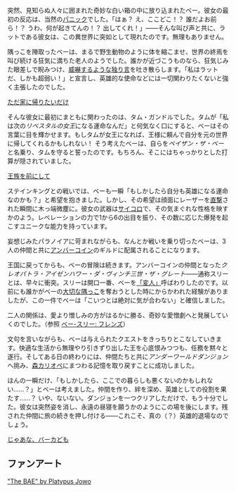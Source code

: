 <!-- title: ペイザン・ザ・ベー -->
<!-- status: 生存 -->

突然、見知らぬ人々に囲まれた奇妙な白い箱の中に放り込まれたベー。彼女の最初の反応は、当然の[パニック](https://www.youtube.com/live/y8bcLA6BQsw?feature=shared&t=281)でした。「はぁ？ え、ここどこ！？ 誰だよお前ら！？ うわ、何が起きてんの！？ 出してくれ！」――そんな叫び声と共に、ラットである彼女は、この異世界に突如として現れたのです。無理もありません。

隅っこを陣取ったベーは、まるで野生動物のように体を縮こませ、世界の終焉を叫び続ける狂気に満ちた老人のようでした。誰かが近づこうものなら、狂気じみた眼差しで睨みつけ、[威嚇するような独り言](https://www.youtube.com/live/y8bcLA6BQsw?feature=shared&t=343)を吐き散らします。「私はラットだ、しかも超弱い！」と宣言し、英雄的な使命などには一切関わりたくないと強く主張したのでした。

[ただ家に帰りたいだけ](#embed:https://www.youtube.com/live/y8bcLA6BQsw?t=466)

そんな彼女に最初にまともに関わったのは、タム・ガンドルでした。タムが「私は次の*リベスタルの女王*になる運命なんだ」と何気なく口にすると、ベーはその言葉に目を輝かせます。もしタムが女王になれば、王様に頼んで自分を元の世界に帰してくれるかもしれない！ そう考えたベーは、自らを*ペイザン・ザ・ベー*と名乗り、タムを守ると誓ったのです。もちろん、そこにはちゃっかりとした打算が隠されていました。

[王族を前にして](#embed:https://www.youtube.com/live/y8bcLA6BQsw?feature=shared&t=2919)

ステインキングとの戦いでは、ベーも一瞬「もしかしたら自分も英雄になる運命なのかも？」と希望を抱きました。しかし、その希望は顔面にレーザーを[直撃](https://www.youtube.com/watch?v=y8bcLA6BQsw&t=3059s)された瞬間に木っ端微塵に。彼女の武器は[サイコロ](https://www.youtube.com/live/y8bcLA6BQsw?feature=shared&t=3171)で、その気まぐれな性格を映すかのよう。レベレーションの力で1から6の出目を振り、その数に応じた爆発を起こすユニークな能力を持っています。

妄想じみたパラノイアに苛まれながらも、なんとか戦いを乗り切ったベーは、3人の仲間と共に[アンバーコイン](https://www.youtube.com/live/y8bcLA6BQsw?feature=shared&t=3446)のギルドに配属されることになります。

王国に戻ってからも、ベーの冒険は続きます。アンバーコインの仲間となった*クレオパトラ・アイゼンハワー・ダ・ヴィンチ三世・ザ・グレート*――通称スリーとは、早々に衝突。スリーは開口一番、ベーを[「変人」](https://www.youtube.com/live/y8bcLA6BQsw?feature=shared&t=3510)呼ばわりしたのです。以前にも誰かがベーの[大切な隅っこ](https://www.youtube.com/live/y8bcLA6BQsw?feature=shared&t=2482)を奪おうとした時にからかわれた経験がありましたが、この一件でベーは「こいつとは絶対に気が合わない」と確信しました。

二人の関係は、愛より憎しみの方がはるかに勝る、奇妙な愛憎劇へと発展していくのでした。（参照 [ベー-スリー: フレンズ](#edge:bae-moom)）

文句を言いながらも、ベーは与えられたクエストをきっちりとこなしていきます。快適な生活から無理やり引きずり出した王を心底恨みつつも、任務を黙々と遂行。そしてある日の終わりには、仲間たちと共に*アンダーワールドダンジョン*へ挑み、[森カリオペ](https://www.youtube.com/live/y8bcLA6BQsw?feature=shared&t=9842)にまつわる記憶を取り戻すことに成功しました。

ほんの一瞬だけ、「もしかしたら、ここでの暮らしも悪くないのかもしれない……？」とベーは考えました。仲間を作り、絆を深め、英雄としての役割を果たす……？ いや、ないない。ダンジョンを一つクリアしただけで、もう十分でした。彼女は突然姿を消し、永遠の昼寝を願うかのようにこの場を後にします。残された仲間に旅の続きを押し付ける――これこそ、真の（？）英雄的退場なのでしょう。

[じゃあな、バーカども](#embed:www.youtube.com/live/y8bcLA6BQsw?t=10388)

## ファンアート

["The BAE" by Platypus Jowo](https://x.com/seekorplatypus/status/1902528599774883882)
